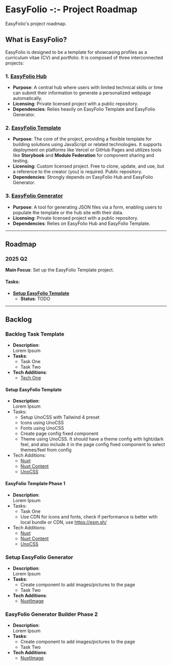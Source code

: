 # EasyFolio -:- Project Roadmap

EasyFolio's project roadmap.

## What is EasyFolio?

EasyFolio is designed to be a template for showcasing profiles as a curriculum vitae (CV) and portfolio. It is composed of three interconnected projects:

### 1. [EasyFolio Hub]()
- **Purpose**: A central hub where users with limited technical skills or time can submit their information to generate a personalized webpage automatically.
- **Licensing**: Private licensed project with a public repository.
- **Dependencies**: Relies heavily on EasyFolio Template and EasyFolio Generator.

### 2. [EasyFolio Template]()
- **Purpose**: The core of the project, providing a flexible template for building solutions using JavaScript or related technologies. It supports deployment on platforms like Vercel or GitHub Pages and utilizes tools like **Storybook** and **Module Federation** for component sharing and testing.
- **Licensing**: Custom licensed project. Free to clone, update, and use, but a reference to the creator (you) is required. Public repository.
- **Dependencies**: Strongly depends on EasyFolio Hub and EasyFolio Generator.

### 3. [EasyFolio Generator]()
- **Purpose**: A tool for generating JSON files via a form, enabling users to populate the template or the hub site with their data.
- **Licensing**: Private licensed project with a public repository.
- **Dependencies**: Relies on EasyFolio Hub and EasyFolio Template.

---

## Roadmap

### 2025 Q2
**Main Focus**: Set up the EasyFolio Template project.

#### Tasks:
- **[Setup EasyFolio Template](#setup-easyfolio-template)**
  - **Status**: TODO

---

## Backlog

### Backlog Task Template
- **Description**:  
  Lorem Ipsum
- **Tasks**:
  - Task One
  - Task Two
- **Tech Additions**:
  - [Tech One](link_to_official_site)

#### Setup EasyFolio Template
- **Description**:  
  Lorem Ipsum
- Tasks:
  - Setup UnoCSS with Tailwind 4 preset
  - Icons using UnoCSS
  - Fonts using UnoCSS
  - Create page config fixed component
  - Theme using UnoCSS. It should have a theme config with light/dark feel, and also include it in the page config fixed component to select themes/feel from config
- Tech Additions:
  - [Nuxt](https://nuxt.com/docs/)
  - [Nuxt Content](https://content.nuxt.com/)
  - [UnoCSS](https://unocss.dev/)

#### EasyFolio Template Phase 1
- **Description**:  
  Lorem Ipsum
- Tasks:
  - Task One
  - Use CDN for icons and fonts, check if performance is better with local bundle or CDN, use https://esm.sh/
- Tech Additions:
  - [Nuxt](https://nuxt.com/docs/)
  - [Nuxt Content](https://content.nuxt.com/)
  - [UnoCSS](https://unocss.dev/)

### Setup EasyFolio Generator
- **Description**:  
  Lorem Ipsum
- **Tasks**:
  - Create component to add images/pictures to the page
  - Task Two
- **Tech Additions**:
  - [NuxtImage](https://image.nuxt.com/)

### EasyFolio Generator Builder Phase 2
- **Description**:  
  Lorem Ipsum
- **Tasks**:
  - Create component to add images/pictures to the page
  - Task Two
- **Tech Additions**:
  - [NuxtImage](https://image.nuxt.com/)

